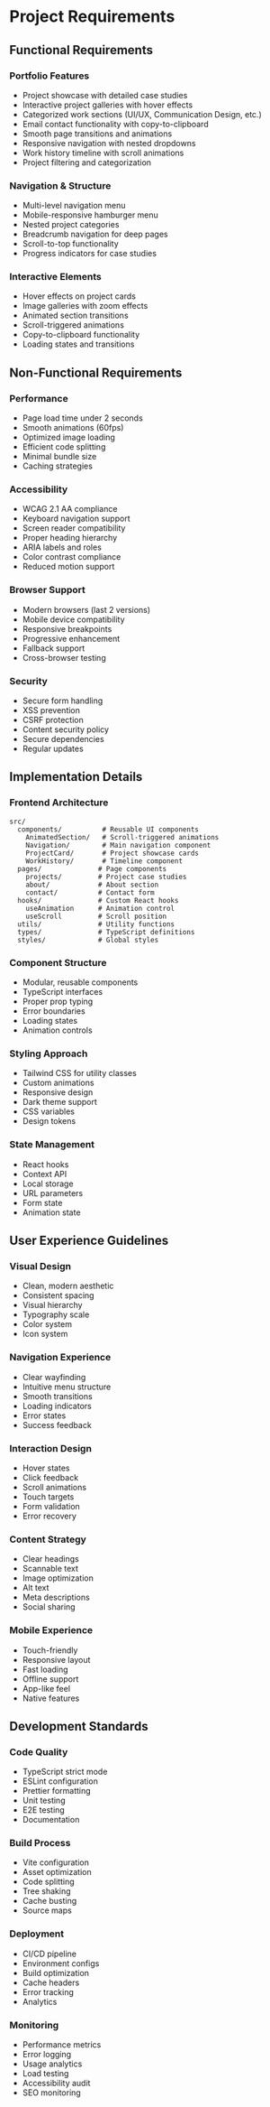 # Project Requirements

## Functional Requirements

### Portfolio Features
- Project showcase with detailed case studies
- Interactive project galleries with hover effects
- Categorized work sections (UI/UX, Communication Design, etc.)
- Email contact functionality with copy-to-clipboard
- Smooth page transitions and animations
- Responsive navigation with nested dropdowns
- Work history timeline with scroll animations
- Project filtering and categorization

### Navigation & Structure
- Multi-level navigation menu
- Mobile-responsive hamburger menu
- Nested project categories
- Breadcrumb navigation for deep pages
- Scroll-to-top functionality
- Progress indicators for case studies

### Interactive Elements
- Hover effects on project cards
- Image galleries with zoom effects
- Animated section transitions
- Scroll-triggered animations
- Copy-to-clipboard functionality
- Loading states and transitions

## Non-Functional Requirements

### Performance
- Page load time under 2 seconds
- Smooth animations (60fps)
- Optimized image loading
- Efficient code splitting
- Minimal bundle size
- Caching strategies

### Accessibility
- WCAG 2.1 AA compliance
- Keyboard navigation support
- Screen reader compatibility
- Proper heading hierarchy
- ARIA labels and roles
- Color contrast compliance
- Reduced motion support

### Browser Support
- Modern browsers (last 2 versions)
- Mobile device compatibility
- Responsive breakpoints
- Progressive enhancement
- Fallback support
- Cross-browser testing

### Security
- Secure form handling
- XSS prevention
- CSRF protection
- Content security policy
- Secure dependencies
- Regular updates

## Implementation Details

### Frontend Architecture
```
src/
  components/          # Reusable UI components
    AnimatedSection/   # Scroll-triggered animations
    Navigation/        # Main navigation component
    ProjectCard/       # Project showcase cards
    WorkHistory/       # Timeline component
  pages/              # Page components
    projects/         # Project case studies
    about/            # About section
    contact/          # Contact form
  hooks/              # Custom React hooks
    useAnimation      # Animation control
    useScroll         # Scroll position
  utils/              # Utility functions
  types/              # TypeScript definitions
  styles/             # Global styles
```

### Component Structure
- Modular, reusable components
- TypeScript interfaces
- Proper prop typing
- Error boundaries
- Loading states
- Animation controls

### Styling Approach
- Tailwind CSS for utility classes
- Custom animations
- Responsive design
- Dark theme support
- CSS variables
- Design tokens

### State Management
- React hooks
- Context API
- Local storage
- URL parameters
- Form state
- Animation state

## User Experience Guidelines

### Visual Design
- Clean, modern aesthetic
- Consistent spacing
- Visual hierarchy
- Typography scale
- Color system
- Icon system

### Navigation Experience
- Clear wayfinding
- Intuitive menu structure
- Smooth transitions
- Loading indicators
- Error states
- Success feedback

### Interaction Design
- Hover states
- Click feedback
- Scroll animations
- Touch targets
- Form validation
- Error recovery

### Content Strategy
- Clear headings
- Scannable text
- Image optimization
- Alt text
- Meta descriptions
- Social sharing

### Mobile Experience
- Touch-friendly
- Responsive layout
- Fast loading
- Offline support
- App-like feel
- Native features

## Development Standards

### Code Quality
- TypeScript strict mode
- ESLint configuration
- Prettier formatting
- Unit testing
- E2E testing
- Documentation

### Build Process
- Vite configuration
- Asset optimization
- Code splitting
- Tree shaking
- Cache busting
- Source maps

### Deployment
- CI/CD pipeline
- Environment configs
- Build optimization
- Cache headers
- Error tracking
- Analytics

### Monitoring
- Performance metrics
- Error logging
- Usage analytics
- Load testing
- Accessibility audit
- SEO monitoring